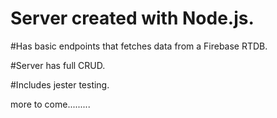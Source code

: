 # Server created with Node.js.

#Has basic endpoints that fetches data from a Firebase RTDB.

#Server has full CRUD.

#Includes jester testing.

more to come.........
